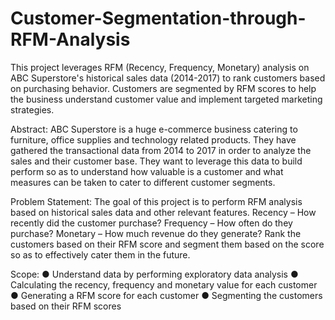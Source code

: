 # Customer-Segmentation-through-RFM-Analysis
This project leverages RFM (Recency, Frequency, Monetary) analysis on ABC Superstore's historical sales data (2014-2017) to rank customers based on purchasing behavior. Customers are segmented by RFM scores to help the business understand customer value and implement targeted marketing strategies.

Abstract:
ABC Superstore is a huge e-commerce business catering to furniture, office supplies and technology related products. They have gathered the transactional data from 2014 to 2017 in order to analyze the sales and their customer base. They want to leverage this data to build perform so as to understand how valuable is a customer and what measures can be taken to cater to different customer segments.

Problem Statement: 
The goal of this project is to perform RFM analysis based on historical sales data and other relevant features. 
Recency – How recently did the customer purchase?
Frequency – How often do they purchase?
Monetary – How much revenue do they generate?
Rank the customers based on their RFM score and segment them based on the score so as to effectively cater them in the future. 

Scope: 
●	Understand data by performing exploratory data analysis 
●	Calculating the recency, frequency and monetary value for each customer
●	Generating a RFM score for each customer
●	Segmenting the customers based on their RFM scores

